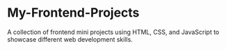 # My-Frontend-Projects
A collection of frontend mini projects using HTML, CSS, and JavaScript to showcase different web development skills.
